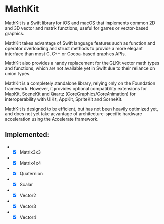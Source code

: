 # MathKit

MathKit is a Swift library for iOS and macOS that implements common 2D and 3D vector and matrix functions, useful for games or vector-based graphics.

MathKit takes advantage of Swift language features such as function and operator overloading and struct methods to provide a more elegant interface than most C, C++ or Cocoa-based graphics APIs.

MathKit also provides a  handy replacement for the GLKit vector math types and functions, which are not available yet in Swift due to their reliance on union types.

MathKit is a completely standalone library, relying only on the Foundation framework. However, it provides optional compatibility extensions for MapKit, SceneKit and Quartz (CoreGraphics/CoreAnimation) for interoperability with UIKit, AppKit, SpriteKit and SceneKit.

MathKit is designed to be efficient, but has not been heavily optimized yet, and does not yet take advantage of architecture-specific hardware acceleration using the Accelerate framework.

## Implemented:
- - [x] Matrix3x3
- - [x] Matrix4x4
- - [x] Quaternion
- - [x] Scalar
- - [x] Vector2
- - [x] Vector3
- - [x] Vector4
